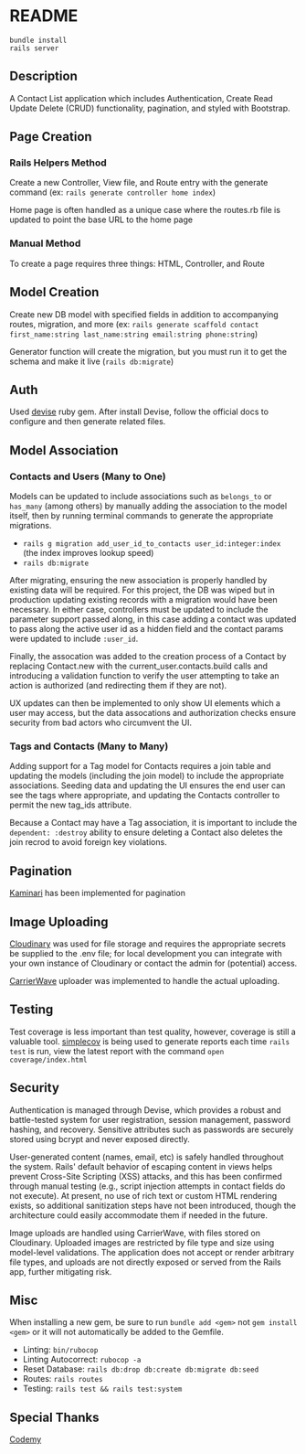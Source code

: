 # README

```
bundle install
rails server
```

## Description

A Contact List application which includes Authentication, Create Read Update Delete (CRUD) functionality, pagination, and styled with Bootstrap.

## Page Creation

### Rails Helpers Method

Create a new Controller, View file, and Route entry with the generate command (ex: `rails generate controller home index`)

Home page is often handled as a unique case where the routes.rb file is updated to point the base URL to the home page

### Manual Method

To create a page requires three things: HTML, Controller, and Route

## Model Creation

Create new DB model with specified fields in addition to accompanying routes, migration, and more (ex: `rails generate scaffold contact first_name:string last_name:string email:string phone:string`)

Generator function will create the migration, but you must run it to get the schema and make it live (`rails db:migrate`)

## Auth

Used [devise](https://rubygems.org/gems/devise) ruby gem.
After install Devise, follow the official docs to configure and then generate related files.

## Model Association

### Contacts and Users (Many to One)

Models can be updated to include associations such as `belongs_to` or `has_many` (among others) by manually adding the association to the model itself, then by running terminal commands to generate the appropriate migrations.

- `rails g migration add_user_id_to_contacts user_id:integer:index` (the index improves lookup speed)
- `rails db:migrate`

After migrating, ensuring the new association is properly handled by existing data will be required. For this project, the DB was wiped but in production updating existing records with a migration would have been necessary. In either case, controllers must be updated to include the parameter support passed along, in this case adding a contact was updated to pass along the active user id as a hidden field and the contact params were updated to include `:user_id`.

Finally, the assocation was added to the creation process of a Contact by replacing Contact.new with the current_user.contacts.build calls and introducing a validation function to verify the user attempting to take an action is authorized (and redirecting them if they are not).

UX updates can then be implemented to only show UI elements which a user may access, but the data assocations and authorization checks ensure security from bad actors who circumvent the UI.

### Tags and Contacts (Many to Many)

Adding support for a Tag model for Contacts requires a join table and updating the models (including the join model) to include the appropriate associations. Seeding data and updating the UI ensures the end user can see the tags where appropriate, and updating the Contacts controller to permit the new tag_ids attribute.

Because a Contact may have a Tag association, it is important to include the `dependent: :destroy` ability to ensure deleting a Contact also deletes the join recrod to avoid foreign key violations.

## Pagination

[Kaminari](https://github.com/kaminari/kaminari) has been implemented for pagination

## Image Uploading

[Cloudinary](https://cloudinary.com/documentation/rails_integration) was used for file storage and requires the appropriate secrets be supplied to the .env file; for local development you can integrate with your own instance of Cloudinary or contact the admin for (potential) access.

[CarrierWave](https://rubygems.org/gems/carrierwave) uploader was implemented to handle the actual uploading.

## Testing

Test coverage is less important than test quality, however, coverage is still a valuable tool. [simplecov](https://github.com/simplecov-ruby/simplecov) is being used to generate reports each time `rails test` is run, view the latest report with the command `open coverage/index.html`

## Security

Authentication is managed through Devise, which provides a robust and battle-tested system for user registration, session management, password hashing, and recovery. Sensitive attributes such as passwords are securely stored using bcrypt and never exposed directly.

User-generated content (names, email, etc) is safely handled throughout the system. Rails' default behavior of escaping content in views helps prevent Cross-Site Scripting (XSS) attacks, and this has been confirmed through manual testing (e.g., script injection attempts in contact fields do not execute). At present, no use of rich text or custom HTML rendering exists, so additional sanitization steps have not been introduced, though the architecture could easily accommodate them if needed in the future.

Image uploads are handled using CarrierWave, with files stored on Cloudinary. Uploaded images are restricted by file type and size using model-level validations. The application does not accept or render arbitrary file types, and uploads are not directly exposed or served from the Rails app, further mitigating risk.

## Misc

When installing a new gem, be sure to run `bundle add <gem>` not `gem install <gem>` or it will not automatically be added to the Gemfile.

- Linting: `bin/rubocop`
- Linting Autocorrect: `rubocop -a`
- Reset Database: `rails db:drop db:create db:migrate db:seed`
- Routes: `rails routes`
- Testing: `rails test && rails test:system`

## Special Thanks

[Codemy](https://www.youtube.com/watch?v=fmyvWz5TUWg)

